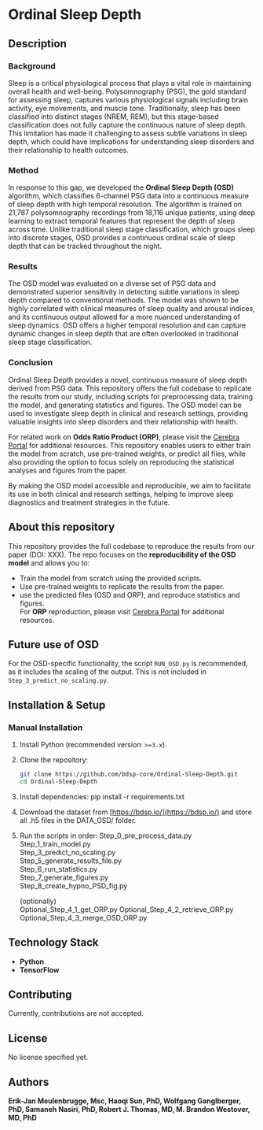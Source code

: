 # Ordinal Sleep Depth  

## Description  

### Background
Sleep is a critical physiological process that plays a vital role in maintaining overall health and well-being. Polysomnography (PSG), the gold standard for assessing sleep, captures various physiological signals including brain activity, eye movements, and muscle tone. Traditionally, sleep has been classified into distinct stages (NREM, REM), but this stage-based classification does not fully capture the continuous nature of sleep depth. This limitation has made it challenging to assess subtle variations in sleep depth, which could have implications for understanding sleep disorders and their relationship to health outcomes.

### Method
In response to this gap, we developed the **Ordinal Sleep Depth (OSD)** algorithm, which classifies 6-channel PSG data into a continuous measure of sleep depth with high temporal resolution. The algorithm is trained on 21,787 polysomnography recordings from 18,116 unique patients, using deep learning to extract temporal features that represent the depth of sleep across time. Unlike traditional sleep stage classification, which groups sleep into discrete stages, OSD provides a continuous ordinal scale of sleep depth that can be tracked throughout the night.

### Results
The OSD model was evaluated on a diverse set of PSG data and demonstrated superior sensitivity in detecting subtle variations in sleep depth compared to conventional methods. The model was shown to be highly correlated with clinical measures of sleep quality and arousal indices, and its continuous output allowed for a more nuanced understanding of sleep dynamics. OSD offers a higher temporal resolution and can capture dynamic changes in sleep depth that are often overlooked in traditional sleep stage classification.

### Conclusion
Ordinal Sleep Depth provides a novel, continuous measure of sleep depth derived from PSG data. This repository offers the full codebase to replicate the results from our study, including scripts for preprocessing data, training the model, and generating statistics and figures. The OSD model can be used to investigate sleep depth in clinical and research settings, providing valuable insights into sleep disorders and their relationship with health.

For related work on **Odds Ratio Product (ORP)**, please visit the [Cerebra Portal](https://docs.cerebraportal.com/) for additional resources. This repository enables users to either train the model from scratch, use pre-trained weights, or predict all files, while also providing the option to focus solely on reproducing the statistical analyses and figures from the paper.

By making the OSD model accessible and reproducible, we aim to facilitate its use in both clinical and research settings, helping to improve sleep diagnostics and treatment strategies in the future.


## About this repository
This repository provides the full codebase to reproduce the results from our paper (DOI: XXX). The repo focuses on the **reproducibility of the OSD model** and allows you to:  
- Train the model from scratch using the provided scripts.  
- Use pre-trained weights to replicate the results from the paper.  
- use the predicted files (OSD and ORP), and reproduce statistics and figures.  
For **ORP** reproduction, please visit [Cerebra Portal](https://docs.cerebraportal.com/) for additional resources.

## Future use of **OSD**
For the OSD-specific functionality, the script `RUN_OSD.py` is recommended, as it includes the scaling of the output. This is not included in `Step_3_predict_no_scaling.py`.

## Installation & Setup  
### Manual Installation  
1. Install Python (recommended version: `>=3.x`).  
2. Clone the repository:  
   ```bash  
   git clone https://github.com/bdsp-core/Ordinal-Sleep-Depth.git  
   cd Ordinal-Sleep-Depth
3. Install dependencies:
    pip install -r requirements.txt  
4. Download the dataset from [https://bdsp.io/](https://bdsp.io/) and store all .h5 files in the DATA_OSD/ folder.
5. Run the scripts in order:
    Step_0_pre_process_data.py  
    Step_1_train_model.py  
    Step_3_predict_no_scaling.py  
    Step_5_generate_results_file.py  
    Step_6_run_statistics.py  
    Step_7_generate_figures.py  
    Step_8_create_hypno_PSD_fig.py
    
    (optionally)  
    Optional_Step_4_1_get_ORP.py
    Optional_Step_4_2_retrieve_ORP.py
    Optional_Step_4_3_merge_OSD_ORP.py


## Technology Stack  
- **Python**  
- **TensorFlow**  

## Contributing  
Currently, contributions are not accepted.  

## License  
No license specified yet.  

## Authors  
**Erik-Jan Meulenbrugge, Msc, Haoqi Sun, PhD, Wolfgang Ganglberger, PhD, Samaneh Nasiri, PhD, Robert J. Thomas, MD, M. Brandon Westover, MD, PhD**





